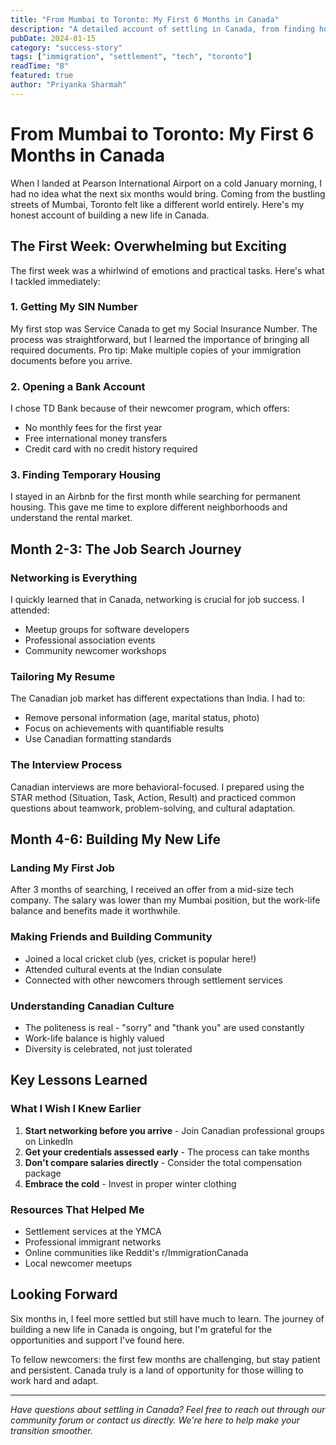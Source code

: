 ```yaml
---
title: "From Mumbai to Toronto: My First 6 Months in Canada"
description: "A detailed account of settling in Canada, from finding housing and opening a bank account to landing my first job in the tech industry."
pubDate: 2024-01-15
category: "success-story"
tags: ["immigration", "settlement", "tech", "toronto"]
readTime: "8"
featured: true
author: "Priyanka Sharmah"
---
```


# From Mumbai to Toronto: My First 6 Months in Canada

When I landed at Pearson International Airport on a cold January morning, I had no idea what the next six months would bring. Coming from the bustling streets of Mumbai, Toronto felt like a different world entirely. Here's my honest account of building a new life in Canada.

## The First Week: Overwhelming but Exciting

The first week was a whirlwind of emotions and practical tasks. Here's what I tackled immediately:

### 1. Getting My SIN Number
My first stop was Service Canada to get my Social Insurance Number. The process was straightforward, but I learned the importance of bringing all required documents. Pro tip: Make multiple copies of your immigration documents before you arrive.

### 2. Opening a Bank Account
I chose TD Bank because of their newcomer program, which offers:
- No monthly fees for the first year
- Free international money transfers
- Credit card with no credit history required

### 3. Finding Temporary Housing
I stayed in an Airbnb for the first month while searching for permanent housing. This gave me time to explore different neighborhoods and understand the rental market.

## Month 2-3: The Job Search Journey

### Networking is Everything
I quickly learned that in Canada, networking is crucial for job success. I attended:
- Meetup groups for software developers
- Professional association events
- Community newcomer workshops

### Tailoring My Resume
The Canadian job market has different expectations than India. I had to:
- Remove personal information (age, marital status, photo)
- Focus on achievements with quantifiable results
- Use Canadian formatting standards

### The Interview Process
Canadian interviews are more behavioral-focused. I prepared using the STAR method (Situation, Task, Action, Result) and practiced common questions about teamwork, problem-solving, and cultural adaptation.

## Month 4-6: Building My New Life

### Landing My First Job
After 3 months of searching, I received an offer from a mid-size tech company. The salary was lower than my Mumbai position, but the work-life balance and benefits made it worthwhile.

### Making Friends and Building Community
- Joined a local cricket club (yes, cricket is popular here!)
- Attended cultural events at the Indian consulate
- Connected with other newcomers through settlement services

### Understanding Canadian Culture
- The politeness is real - "sorry" and "thank you" are used constantly
- Work-life balance is highly valued
- Diversity is celebrated, not just tolerated

## Key Lessons Learned

### What I Wish I Knew Earlier
1. **Start networking before you arrive** - Join Canadian professional groups on LinkedIn
2. **Get your credentials assessed early** - The process can take months
3. **Don't compare salaries directly** - Consider the total compensation package
4. **Embrace the cold** - Invest in proper winter clothing

### Resources That Helped Me
- Settlement services at the YMCA
- Professional immigrant networks
- Online communities like Reddit's r/ImmigrationCanada
- Local newcomer meetups

## Looking Forward

Six months in, I feel more settled but still have much to learn. The journey of building a new life in Canada is ongoing, but I'm grateful for the opportunities and support I've found here.

To fellow newcomers: the first few months are challenging, but stay patient and persistent. Canada truly is a land of opportunity for those willing to work hard and adapt.

---

*Have questions about settling in Canada? Feel free to reach out through our community forum or contact us directly. We're here to help make your transition smoother.*

